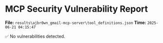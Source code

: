 # MCP Security Vulnerability Report
**File:** `results\ajbr0wn_gmail-mcp-server\tool_definitions.json`
**Time:** `2025-06-21 04:15:47`

✅ No vulnerabilities detected.